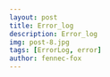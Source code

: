 ```yaml
---
layout: post
title: Error_log
description: Error_log
img: post-8.jpg
tags: [ErrorLog, error]
author: fennec-fox
---
```


<br>

